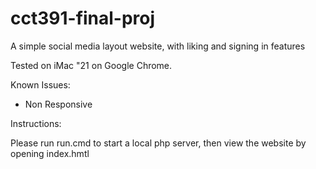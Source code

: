 # cct391-final-proj
A simple social media layout website, with liking and signing in features

Tested on iMac "21 on Google Chrome.

Known Issues:

- Non Responsive

Instructions:

Please run run.cmd to start a local php server, then view the website by opening index.hmtl
